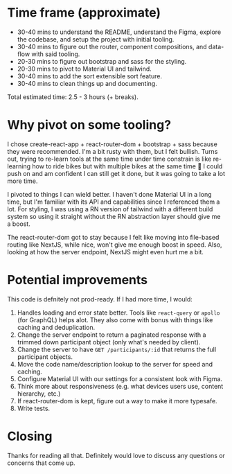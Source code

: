 # Time frame (approximate)

* 30-40 mins to understand the README, understand the Figma, explore the codebase, and setup the project with initial tooling.
* 30-40 mins to figure out the router, component compositions, and data-flow with said tooling.
* 20-30 mins to figure out bootstrap and sass for the styling.
* 20-30 mins to pivot to Material UI and tailwind.
* 30-40 mins to add the sort extensible sort feature.
* 30-40 mins to clean things up and documenting.

Total estimated time: 2.5 - 3 hours (+ breaks).

# Why pivot on some tooling?

I chose create-react-app + react-router-dom + bootstrap + sass because they were recommended. I'm a bit rusty with them, but I felt bullish. Turns out, trying to re-learn tools at the same time under time constrain is like re-learning how to ride bikes but with multiple bikes at the same time 🙂 I could push on and am confident I can still get it done, but it was going to take a lot more time.

I pivoted to things I can wield better. I haven't done Material UI in a long time, but I'm familiar with its API and capabilities since I referenced them a lot. For styling, I was using a RN version of tailwind with a different build system so using it straight without the RN abstraction layer should give me a boost.

The react-router-dom got to stay because I felt like moving into file-based routing like NextJS, while nice, won't give me enough boost in speed. Also, looking at how the server endpoint, NextJS might even hurt me a bit.

# Potential improvements

This code is defnitely not prod-ready. If I had more time, I would:

1. Handles loading and error state better. Tools like `react-query` or `apollo` (for GraphQL) helps alot. They also come with bonus with things like caching and deduplication.
2. Change the server endpoint to return a paginated response with a trimmed down participant object (only what's needed by client).
3. Change the server to have `GET /participants/:id` that returns the full participant objects.
4. Move the code name/description lookup to the server for speed and caching.
5. Configure Material UI with our settings for a consistent look with Figma.
6. Think more about responsiveness (e.g. what devices users use, content hierarchy, etc.)
8. If react-router-dom is kept, figure out a way to make it more typesafe.
7. Write tests.

# Closing

Thanks for reading all that. Definitely would love to discuss any questions or concerns that come up.